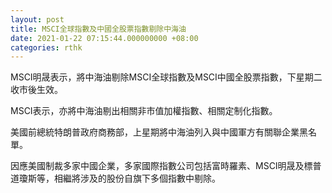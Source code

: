 ```yaml
---
layout: post
title: MSCI全球指數及中國全股票指數剔除中海油
date: 2021-01-22 07:15:44.000000000 +08:00
categories: rthk
---
```


MSCI明晟表示，將中海油剔除MSCI全球指數及MSCI中國全股票指數，下星期二收市後生效。

MSCI表示，亦將中海油剔出相關非市值加權指數、相關定制化指數。

美國前總統特朗普政府商務部，上星期將中海油列入與中國軍方有關聯企業黑名單。

因應美國制裁多家中國企業，多家國際指數公司包括富時羅素、MSCI明晟及標普道瓊斯等，相繼將涉及的股份自旗下多個指數中剔除。
